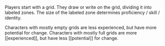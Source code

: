 Players start with a grid. They draw or write on the grid, dividing it into labeled zones. The size of the labeled zone determines proficiency / skill / identity.  
  
Characters with mostly empty grids are less experienced, but have more potential for change. Characters with mostly full grids are more [[experienced]], but have less [[potential]] for change.